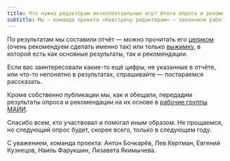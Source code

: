 ```yaml
---
title: Что нужно редакторам интеллектуальных игр? Итоги опроса и рекомендации 
subtitle: Мы — команда проекта «Навстречу редакторам» — закончили работу над онлайн-опросом редакторов интеллектуальных игр и публикуем его итоги. Всего в исследовании участвовали 464 человека (342 из них полностью заполнили анкету). Мы опрашивали только тех, кто готовил хотя бы один пакет вопросов за последние пять лет.
---
```


По результатам мы составили отчёт — можно прочитать его [целиком](https://docs.google.com/document/d/e/2PACX-1vT2nOj-f54tKa9B5XwnFSsiaseRN5uDQdo9iTShc4A_CRBRXt2l17H76dbNskqjruW9eTC60GZLtJK8/pub) (очень рекомендуем сделать именно так) или только [выжимку](https://www.chgk.info/docs/2021-11-24-vyzhimka-iz-otchyota-o-rezultatah-proekta-navstrechu-redaktoram/), в которой есть как основные результаты, так и рекомендации.

Если вас заинтересовали какие-то ещё цифры, не указанные в отчёте, или что-то непонятно в результатах, спрашивайте — постараемся рассказать.

Кроме собственно публикации мы, как и обещали, передадим результаты опроса и рекомендации на их основе в [рабочие группы МАИИ](https://www.chgk.info/p/who).

Спасибо всем, кто участвовал и помогал иным образом. Не прощаемся, но следующий опрос будет, скорее всего, только в следующем году.

С уважением, команда проекта:
Антон Бочкарёв, 
Лев Кертман, 
Евгений Кузнецов, 
Наиль Фарукшин,
Лизавета Якимычева.